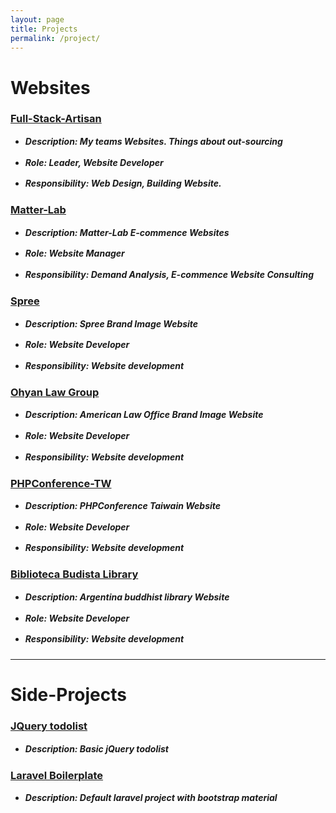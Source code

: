 ```yaml
---
layout: page
title: Projects
permalink: /project/
---
```

<style>
    ul {
        margin-bottom: 25px;
    }
    li {
        line-height: 1;
    }
    h5, h3 {
        margin-bottom: 13px;
    }
</style>

# Websites #

### [Full-Stack-Artisan](http://full-stack-artisan.com/zh/)

* ##### Description: My teams Websites. Things about out-sourcing

* ##### Role: Leader, Website Developer

* ##### Responsibility: Web Design, Building Website.


### [Matter-Lab](https://www.matter-lab.com/)

* ##### Description: Matter-Lab E-commence Websites

* ##### Role: Website Manager

* ##### Responsibility: Demand Analysis, E-commence Website Consulting

### [Spree](http://www.spreelive.com/)

* ##### Description: Spree Brand Image Website

* ##### Role: Website Developer

* ##### Responsibility: Website development

### [Ohyan Law Group](http://ohyanlaw.cp33.secserverpros.com/)

* ##### Description: American Law Office Brand Image Website

* ##### Role: Website Developer

* ##### Responsibility: Website development

### [PHPConference-TW](#)

* ##### Description: PHPConference Taiwain Website

* ##### Role: Website Developer

* ##### Responsibility: Website development

### [Biblioteca Budista Library](http://www.bibliotecabudista.org/)

* ##### Description: Argentina buddhist library Website

* ##### Role: Website Developer

* ##### Responsibility: Website development

------

# Side-Projects

### [JQuery todolist](http://andyno10.github.io/basic_todolist/)

* ##### Description: Basic jQuery todolist

### [Laravel Boilerplate](https://github.com/andyNo10/laravel_boilerplate)

* ##### Description: Default laravel project with bootstrap material

